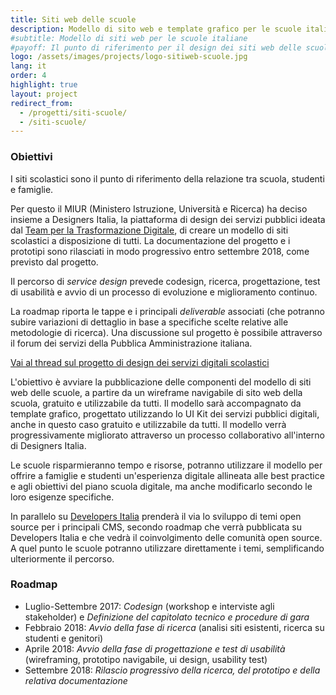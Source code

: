 ```yaml
---
title: Siti web delle scuole
description: Modello di sito web e template grafico per le scuole italiane creato dal MIUR, gratis e a disposizione di tutti.
#subtitle: Modello di siti web per le scuole italiane
#payoff: Il punto di riferimento per il design dei siti web delle scuole
logo: /assets/images/projects/logo-sitiweb-scuole.jpg
lang: it
order: 4
highlight: true
layout: project
redirect_from:
  - /progetti/siti-scuole/
  - /siti-scuole/
---
```


### Obiettivi

I siti scolastici sono il punto di riferimento della relazione tra scuola, studenti e famiglie.

Per questo il MIUR (Ministero Istruzione, Università e Ricerca) ha deciso insieme a Designers Italia, la piattaforma di design dei servizi pubblici ideata dal [Team per la Trasformazione Digitale](https://teamdigitale.governo.it/), di creare un modello di siti scolastici a disposizione di tutti.
La documentazione del progetto e i prototipi sono rilasciati in modo progressivo entro settembre 2018, come previsto dal progetto.

Il percorso di *service design* prevede codesign, ricerca, progettazione, test di usabilità e avvio di un processo di evoluzione e miglioramento continuo.

La roadmap riporta le tappe e i principali *deliverable* associati (che potranno subire variazioni di dettaglio in base a specifiche scelte relative alle metodologie di ricerca). Una discussione sul progetto è possibile attraverso il forum dei servizi della Pubblica Amministrazione italiana.

[Vai al thread sul progetto di design dei servizi digitali scolastici](https://forum.italia.it/t/design-dei-servizi-digitali-delle-scuole-ricerca-sugli-utenti-prototipazione-e-linee-guida-progettuali/4100)

L'obiettivo è avviare la pubblicazione delle componenti del modello di siti web delle scuole, a partire da un wireframe navigabile di sito web della scuola, gratuito e utilizzabile da tutti. Il modello sarà accompagnato da template grafico, progettato utilizzando lo UI Kit dei servizi pubblici digitali, anche in questo caso gratuito e utilizzabile da tutti. Il modello verrà progressivamente migliorato attraverso un processo collaborativo all'interno di Designers Italia.

Le scuole risparmieranno tempo e risorse, potranno utilizzare il modello per offrire a famiglie e studenti un'esperienza digitale allineata alle best practice e agli obiettivi del piano scuola digitale, ma anche modificarlo secondo le loro esigenze specifiche.

In parallelo su [Developers Italia](https://developers.italia.it/) prenderà il via lo sviluppo di temi open source per i principali CMS, secondo roadmap che verrà pubblicata su Developers Italia e che vedrà il coinvolgimento delle comunità open source. A quel punto le scuole potranno utilizzare direttamente i temi, semplificando ulteriormente il percorso.

### Roadmap

- Luglio-Settembre 2017: *Codesign* (workshop e interviste agli stakeholder) e *Definizione del capitolato tecnico e procedure di gara*
- Febbraio 2018: *Avvio della fase di ricerca* (analisi siti esistenti, ricerca su studenti e genitori)
- Aprile 2018: *Avvio della fase di progettazione e test di usabilità* (wireframing, prototipo navigabile, ui design, usability test)
- Settembre 2018: *Rilascio progressivo della ricerca, del prototipo e della relativa documentazione*

